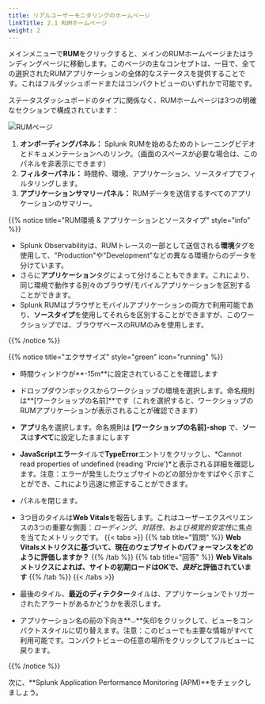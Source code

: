 ```yaml
---
title: リアルユーザーモニタリングのホームページ
linkTitle: 2.1 RUMホームページ
weight: 2
---
```


メインメニューで**RUM**をクリックすると、メインのRUMホームページまたはランディングページに移動します。このページの主なコンセプトは、一目で、全ての選択されたRUMアプリケーションの全体的なステータスを提供することです。これはフルダッシュボードまたはコンパクトビューのいずれかで可能です。

ステータスダッシュボードのタイプに関係なく、RUMホームページは3つの明確なセクションで構成されています：

![RUMページ](../images/rum-main.png)

1. **オンボーディングパネル：** Splunk RUMを始めるためのトレーニングビデオとドキュメンテーションへのリンク。（画面のスペースが必要な場合は、このパネルを非表示にできます）
2. **フィルターパネル：** 時間枠、環境、アプリケーション、ソースタイプでフィルタリングします。
3. **アプリケーションサマリーパネル：** RUMデータを送信するすべてのアプリケーションのサマリー。

{{% notice title="RUM環境 & アプリケーションとソースタイプ" style="info" %}}

* Splunk Observabilityは、RUMトレースの一部として送信される**環境**タグを使用して、"Production"や"Development"などの異なる環境からのデータを分けています。
* さらに**アプリケーション**タグによって分けることもできます。これにより、同じ環境で動作する別々のブラウザ/モバイルアプリケーションを区別することができます。
* Splunk RUMはブラウザとモバイルアプリケーションの両方で利用可能であり、**ソースタイプ**を使用してそれらを区別することができますが、このワークショップでは、ブラウザベースのRUMのみを使用します。

{{% /notice %}}

{{% notice title="エクササイズ" style="green" icon="running" %}}

* 時間ウィンドウが**-15m**に設定されていることを確認します
* ドロップダウンボックスからワークショップの環境を選択します。命名規則は**[ワークショップの名前]**です（これを選択すると、ワークショップのRUMアプリケーションが表示されることが確認できます）
* **アプリ**名を選択します。命名規則は **[ワークショップの名前]-shop** で、**ソース**は**すべて**に設定したままにします
* **JavaScriptエラー**タイルで**TypeError**エントリをクリックし、*Cannot read properties of undefined (reading 'Prcie')*と表示される詳細を確認します。注意：エラーが発生したウェブサイトのどの部分かをすばやく示すことができ、これにより迅速に修正することができます。
* パネルを閉じます。
* 3つ目のタイルは**Web Vitals**を報告します。これはユーザーエクスペリエンスの3つの重要な側面：*ローディング*、*対話性*、および*視覚的安定性*に焦点を当てたメトリックです。
{{< tabs >}}
{{% tab title="質問" %}}
**Web Vitalsメトリクスに基づいて、現在のウェブサイトのパフォーマンスをどのように評価しますか？**
{{% /tab %}}
{{% tab title="回答" %}}
**Web Vitalsメトリクスによれば、サイトの初期ロードはOKで、*良好*と評価されています**
{{% /tab %}}
{{< /tabs >}}

* 最後のタイル、**最近のディテクター**タイルは、アプリケーションでトリガーされたアラートがあるかどうかを表示します。
* アプリケーション名の前の下向き**⌵**矢印をクリックして、ビューをコンパクトスタイルに切り替えます。注意：このビューでも主要な情報がすべて利用可能です。コンパクトビューの任意の場所をクリックしてフルビューに戻ります。

{{% /notice %}}

次に、**Splunk Application Performance Monitoring (APM)**をチェックしましょう。